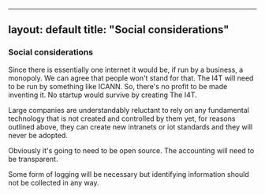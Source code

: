 
---
layout: default
title:  "Social considerations"
---

### Social considerations

Since there is essentially one internet it would be, if run by a business, a monopoly. We can agree that people won't stand for that. The I4T will need to be run by something like ICANN. So, there's no profit to be made inventing it. No startup would survive by creating The I4T. 

Large companies are understandably reluctant to rely on any fundamental technology that is not created and controlled by them yet, for reasons outlined above, they can create new intranets or iot standards and they will never be adopted. 

Obviously it's going to need to be open source. The accounting will need to be transparent. 

Some form of logging will be necessary but identifying information should not be collected in any way. 

 